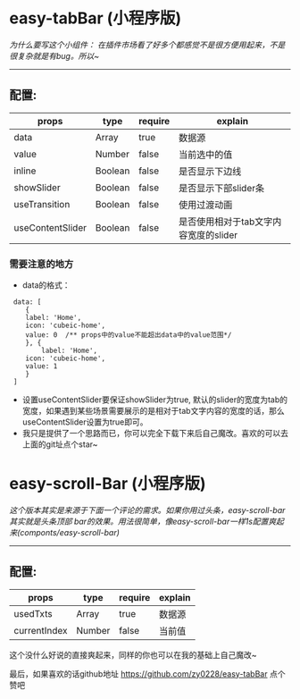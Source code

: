 # easy-tabBar (小程序版)
*为什么要写这个小组件： 在插件市场看了好多个都感觉不是很方便用起来，不是很复杂就是有bug。所以~*
___
## 配置:
| props            | type    | require | explain                               |
| ---------------- | ------- | ------- | ------------------------------------- |
| data             | Array   | true    | 数据源                             |
| value            | Number  | false   | 当前选中的值                    |
| inline           | Boolean | false   | 是否显示下边线                 |
| showSlider       | Boolean | false   | 是否显示下部slider条           |
| useTransition    | Boolean | false   | 使用过渡动画                    |
| useContentSlider | Boolean | false   | 是否使用相对于tab文字内容宽度的slider |

### 需要注意的地方
+ data的格式：
```
 data: [
    {
   	label: 'Home',
	icon: 'cubeic-home',
	value: 0  /** props中的value不能超出data中的value范围*/
    }, {
    	label: 'Home',
	icon: 'cubeic-home',
	value: 1
    }
 ]
```

+ 设置useContentSlider要保证showSlider为true, 默认的slider的宽度为tab的宽度，如果遇到某些场景需要展示的是相对于tab文字内容的宽度的话，那么useContentSlider设置为true即可。
+ 我只是提供了一个思路而已，你可以完全下载下来后自己魔改。喜欢的可以去上面的git址点个star~

# easy-scroll-Bar (小程序版)
*这个版本其实是来源于下面一个评论的需求。如果你用过头条，easy-scroll-bar其实就是头条顶部 bar的效果。用法很简单，像easy-scroll-bar一样1s配置爽起来(componts/easy-scroll-bar)*
___
## 配置:
| props        | type   | require | explain |
| ------------ | ------ | ------- | ------- |
| usedTxts     | Array  | true    | 数据源 |
| currentIndex | Number | false   | 当前值 |

这个没什么好说的直接爽起来，同样的你也可以在我的基础上自己魔改~

最后，如果喜欢的话github地址 https://github.com/zy0228/easy-tabBar 点个赞吧
